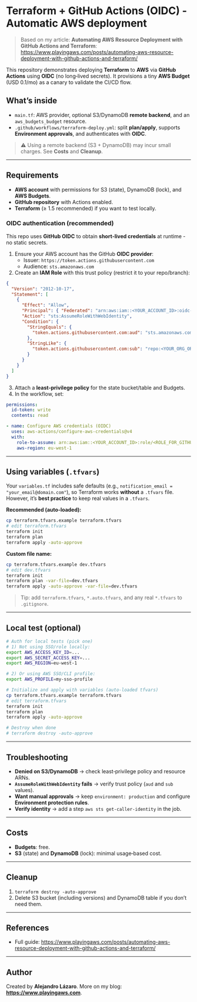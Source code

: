 # Terraform + GitHub Actions (OIDC) - Automatic AWS deployment

> Based on my article: **Automating AWS Resource Deployment with GitHub Actions and Terraform**: https://www.playingaws.com/posts/automating-aws-resource-deployment-with-github-actions-and-terraform/

This repository demonstrates deploying **Terraform** to **AWS** via **GitHub Actions** using **OIDC** (no long‑lived secrets). It provisions a tiny **AWS Budget** (USD 0.1/mo) as a canary to validate the CI/CD flow.

## What’s inside

- `main.tf`: AWS provider, optional S3/DynamoDB **remote backend**, and an `aws_budgets_budget` resource.
- `.github/workflows/terraform-deploy.yml`: split **plan/apply**, supports **Environment approvals**, and authenticates with **OIDC**.

> ⚠️ Using a remote backend (S3 + DynamoDB) may incur small charges. See **Costs** and **Cleanup**.

---

## Requirements

- **AWS account** with permissions for S3 (state), DynamoDB (lock), and **AWS Budgets**.
- **GitHub repository** with Actions enabled.
- **Terraform** (≥ 1.5 recommended) if you want to test locally.

### OIDC authentication (recommended)

This repo uses **GitHub OIDC** to obtain **short‑lived credentials** at runtime - no static secrets.

1) Ensure your AWS account has the GitHub **OIDC provider**:  
   - Issuer: `https://token.actions.githubusercontent.com`  
   - Audience: `sts.amazonaws.com`
2) Create an **IAM Role** with this trust policy (restrict it to your repo/branch):

```json
{
  "Version": "2012-10-17",
  "Statement": [
    {
      "Effect": "Allow",
      "Principal": { "Federated": "arn:aws:iam::<YOUR_ACCOUNT_ID>:oidc-provider/token.actions.githubusercontent.com" },
      "Action": "sts:AssumeRoleWithWebIdentity",
      "Condition": {
        "StringEquals": {
          "token.actions.githubusercontent.com:aud": "sts.amazonaws.com"
        },
        "StringLike": {
          "token.actions.githubusercontent.com:sub": "repo:<YOUR_ORG_OR_USER>/<YOUR_REPO>:ref:refs/heads/main"
        }
      }
    }
  ]
}
```

3) Attach a **least‑privilege policy** for the state bucket/table and Budgets.
4) In the workflow, set:

```yaml
permissions:
  id-token: write
  contents: read

- name: Configure AWS credentials (OIDC)
  uses: aws-actions/configure-aws-credentials@v4
  with:
    role-to-assume: arn:aws:iam::<YOUR_ACCOUNT_ID>:role/<ROLE_FOR_GITHUB>
    aws-region: eu-west-1
```

---

## Using variables (`.tfvars`)

Your `variables.tf` includes safe defaults (e.g., `notification_email = "your_email@domain.com"`), so Terraform works **without** a `.tfvars` file.  
However, it’s **best practice** to keep real values in a `.tfvars`.

**Recommended (auto‑loaded):**

```bash
cp terraform.tfvars.example terraform.tfvars
# edit terraform.tfvars
terraform init
terraform plan
terraform apply -auto-approve
```

**Custom file name:**

```bash
cp terraform.tfvars.example dev.tfvars
# edit dev.tfvars
terraform init
terraform plan -var-file=dev.tfvars
terraform apply -auto-approve -var-file=dev.tfvars
```

> Tip: add `terraform.tfvars`, `*.auto.tfvars`, and any real `*.tfvars` to `.gitignore`.

---

## Local test (optional)

```bash
# Auth for local tests (pick one)
# 1) Not using SSO/role locally:
export AWS_ACCESS_KEY_ID=...
export AWS_SECRET_ACCESS_KEY=...
export AWS_REGION=eu-west-1

# 2) Or using AWS SSO/CLI profile:
export AWS_PROFILE=my-sso-profile

# Initialize and apply with variables (auto-loaded tfvars)
cp terraform.tfvars.example terraform.tfvars
# edit terraform.tfvars
terraform init
terraform plan
terraform apply -auto-approve

# Destroy when done
# terraform destroy -auto-approve
```

---

## Troubleshooting

- **Denied on S3/DynamoDB** → check least‑privilege policy and resource ARNs.  
- **`AssumeRoleWithWebIdentity` fails** → verify trust policy (`aud` and `sub` values).  
- **Want manual approvals** → keep `environment: production` and configure **Environment protection rules**.  
- **Verify identity** → add a step `aws sts get-caller-identity` in the job.

---

## Costs

- **Budgets**: free.  
- **S3** (state) and **DynamoDB** (lock): minimal usage‑based cost.

---

## Cleanup

1) `terraform destroy -auto-approve`  
2) Delete S3 bucket (including versions) and DynamoDB table if you don’t need them.

---

## References

- Full guide: https://www.playingaws.com/posts/automating-aws-resource-deployment-with-github-actions-and-terraform/

---

## Author

Created by **Alejandro Lázaro**. More on my blog: **https://www.playingaws.com**.
